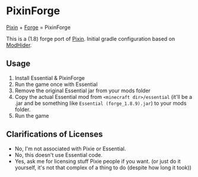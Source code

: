 # PixinForge

[Pixin](https://github.com/AnotherPillow/Pixin) + [Forge](https://files.minecraftforge.net/net/minecraftforge/forge/) = PixinForge

This is a (1.8) forge port of [Pixin](https://github.com/AnotherPillow/Pixin). Initial gradle configuration based on [ModHider](https://github.com/Fabi019/ForgeModHider).

## Usage

1. Install Essential & PixinForge
2. Run the game once with Essential
3. Remove the original Essential jar from your mods folder
4. Copy the actual Essential mod from `<minecraft dir>/essential` (it'll be a .jar and be something like `Essential (forge_1.8.9).jar`) to your mods folder.
5. Run the game

## Clarifications of Licenses

- No, I'm not associated with Pixie or Essential.
- No, this doesn't use Essential code.
- Yes, ask me for licensing stuff Pixie people if you want. (or just do it yourself, it's not that complex of a thing to do (despite how long it took))
